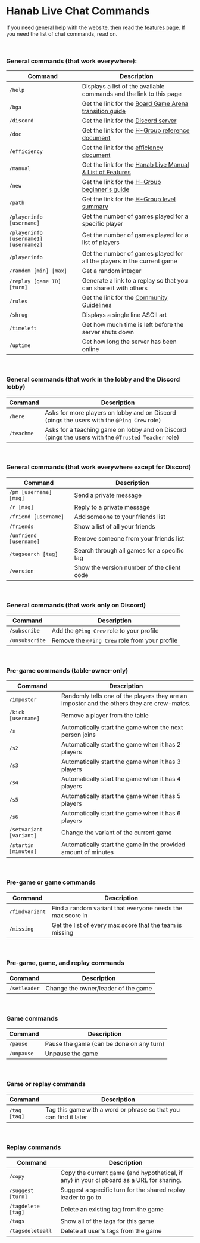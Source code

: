 # Hanab Live Chat Commands

If you need general help with the website, then read the [features page](FEATURES.md). If you need the list of chat commands, read on.

<br />

### General commands (that work everywhere):

| Command                               | Description                                                                                                                        |
| ------------------------------------- | ---------------------------------------------------------------------------------------------------------------------------------- |
| `/help`                               | Displays a list of the available commands and the link to this page                                                                |
| `/bga`                                | Get the link for the [Board Game Arena transition guide](https://github.com/hanabi/hanabi.github.io/blob/main/misc/BGA.md)         |
| `/discord`                            | Get the link for the [Discord server](https://discord.gg/FADvkJp)                                                                  |
| `/doc`                                | Get the link for the [H-Group reference document](https://hanabi.github.io/docs/reference)                                         |
| `/efficiency`                         | Get the link for the [efficiency document](https://github.com/hanabi/hanabi.github.io/blob/main/misc/efficiency.md)                |
| `/manual`                             | Get the link for the [Hanab Live Manual & List of Features](https://github.com/Hanabi-Live/hanabi-live/blob/main/docs/FEATURES.md) |
| `/new`                                | Get the link for the [H-Group beginner's guide](https://hanabi.github.io/docs/beginner)                                            |
| `/path`                               | Get the link for the [H-Group level summary](https://hanabi.github.io/docs/learning-path/#level-summary)                           |
| `/playerinfo [username]`              | Get the number of games played for a specific player                                                                               |
| `/playerinfo [username1] [username2]` | Get the number of games played for a list of players                                                                               |
| `/playerinfo`                         | Get the number of games played for all the players in the current game                                                             |
| `/random [min] [max]`                 | Get a random integer                                                                                                               |
| `/replay [game ID] [turn]`            | Generate a link to a replay so that you can share it with others                                                                   |
| `/rules`                              | Get the link for the [Community Guidelines](https://github.com/Hanabi-Live/hanabi-live/blob/main/docs/COMMUNITY_GUIDELINES.md)     |
| `/shrug`                              | Displays a single line ASCII art                                                                                                   |
| `/timeleft`                           | Get how much time is left before the server shuts down                                                                             |
| `/uptime`                             | Get how long the server has been online                                                                                            |

<br />

### General commands (that work in the lobby and the Discord lobby)

| Command    | Description                                                                                         |
| ---------- | --------------------------------------------------------------------------------------------------- |
| `/here`    | Asks for more players on lobby and on Discord (pings the users with the `@Ping Crew` role)          |
| `/teachme` | Asks for a teaching game on lobby and on Discord (pings the users with the `@Trusted Teacher` role) |

<br />

### General commands (that work everywhere except for Discord)

| Command                | Description                                 |
| ---------------------- | ------------------------------------------- |
| `/pm [username] [msg]` | Send a private message                      |
| `/r [msg]`             | Reply to a private message                  |
| `/friend [username]`   | Add someone to your friends list            |
| `/friends`             | Show a list of all your friends             |
| `/unfriend [username]` | Remove someone from your friends list       |
| `/tagsearch [tag]`     | Search through all games for a specific tag |
| `/version`             | Show the version number of the client code  |

<br />

### General commands (that work only on Discord)

| Command        | Description                                    |
| -------------- | ---------------------------------------------- |
| `/subscribe`   | Add the `@Ping Crew` role to your profile      |
| `/unsubscribe` | Remove the `@Ping Crew` role from your profile |

<br />

### Pre-game commands (table-owner-only)

| Command                 | Description                                                                                |
| ----------------------- | ------------------------------------------------------------------------------------------ |
| `/impostor`             | Randomly tells one of the players they are an impostor and the others they are crew-mates. |
| `/kick [username]`      | Remove a player from the table                                                             |
| `/s`                    | Automatically start the game when the next person joins                                    |
| `/s2`                   | Automatically start the game when it has 2 players                                         |
| `/s3`                   | Automatically start the game when it has 3 players                                         |
| `/s4`                   | Automatically start the game when it has 4 players                                         |
| `/s5`                   | Automatically start the game when it has 5 players                                         |
| `/s6`                   | Automatically start the game when it has 6 players                                         |
| `/setvariant [variant]` | Change the variant of the current game                                                     |
| `/startin [minutes]`    | Automatically start the game in the provided amount of minutes                             |

<br />

### Pre-game or game commands

| Command        | Description                                                |
| -------------- | ---------------------------------------------------------- |
| `/findvariant` | Find a random variant that everyone needs the max score in |
| `/missing`     | Get the list of every max score that the team is missing   |

<br />

### Pre-game, game, and replay commands

| Command      | Description                         |
| ------------ | ----------------------------------- |
| `/setleader` | Change the owner/leader of the game |

<br />

### Game commands

| Command    | Description                              |
| ---------- | ---------------------------------------- |
| `/pause`   | Pause the game (can be done on any turn) |
| `/unpause` | Unpause the game                         |

<br />

### Game or replay commands

| Command      | Description                                                       |
| ------------ | ----------------------------------------------------------------- |
| `/tag [tag]` | Tag this game with a word or phrase so that you can find it later |

<br />

### Replay commands

| Command            | Description                                                                              |
| ------------------ | ---------------------------------------------------------------------------------------- |
| `/copy`            | Copy the current game (and hypothetical, if any) in your clipboard as a URL for sharing. |
| `/suggest [turn]`  | Suggest a specific turn for the shared replay leader to go to                            |
| `/tagdelete [tag]` | Delete an existing tag from the game                                                     |
| `/tags`            | Show all of the tags for this game                                                       |
| `/tagsdeleteall`   | Delete all user's tags from the game                                                     |
